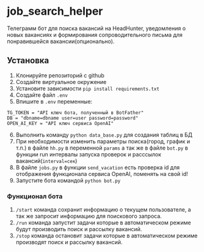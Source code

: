 # job_search_helper

Телеграмм бот для поиска вакансий на HeadHunter, уведомления о новых вакансиях и формирования сопроводительного письма для понравившейся вакансии(опционально).

## Установка

1. Клонируйте репозиторий с github
2. Создайте виртуальное окружение
3. Установите зависимости `pip install requirements.txt`
4. Создайте файл `.env`
5. Впишите в `.env` переменные:
```
TG_TOKEN = "API ключ бота, полученный в BotFather"
DB = "dbname=dbname user=user password=password"
OPEN_AI_KEY = "API ключ сервиса OpenAI"
```
6. Выполнить команду `python data_base.py` для создания таблиц в БД
7. При необходимости изменить параметры поиска(город, график и т.п.) в файле `hh.py` в переменной `params`
а так же в файле `bot.py` в функции run интервалы запуска проверок и расссылок вакансий(`interval=сек`)
8. В файле `jobs.py` в функции `send_vacation` есть проверка id для отображения функционала сервиса OpenAI, поменять на свой id!
9. Запустите бота командой `python bot.py`


### Функционал бота

1. `/start` команда сохранит информацию о текущем пользователе, а так же запросит информацию для поискового запроса.
2. `/run` команда запустит задачи которые в автоматическом режиме будут производить поиск и рассылку вакансий.
3. `/stop` команда остановит задачи которые в автоматическом режиме производят поиск и рассылку вакансий.
